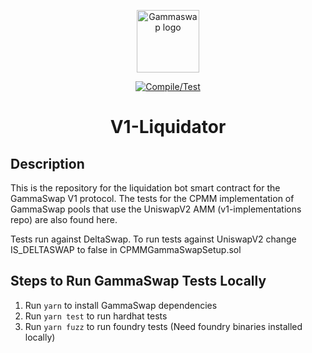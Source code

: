 <p align="center">
    <a href="https://gammaswap.com" target="_blank" rel="noopener noreferrer">
        <img width="100" src="https://app.gammaswap.com/logo.svg" alt="Gammaswap logo">
    </a>
</p>

<p align="center">
  <a href="https://github.com/gammaswap/v1-liquidator/actions/workflows/main.yml">
    <img src="https://github.com/gammaswap/v1-liquidator/actions/workflows/main.yml/badge.svg?branch=main" alt="Compile/Test">
  </a>
</p>

<h1 align="center">V1-Liquidator</h1>

## Description
This is the repository for the liquidation bot smart contract for the GammaSwap V1 protocol. The tests for the
CPMM implementation of GammaSwap pools that use the UniswapV2 AMM (v1-implementations repo) are also found here.

Tests run against DeltaSwap. To run tests against UniswapV2 change IS_DELTASWAP to false in CPMMGammaSwapSetup.sol

## Steps to Run GammaSwap Tests Locally

1. Run `yarn` to install GammaSwap dependencies
2. Run `yarn test` to run hardhat tests
3. Run `yarn fuzz` to run foundry tests (Need foundry binaries installed locally)

